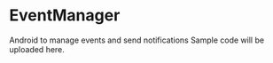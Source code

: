 EventManager
============

Android to manage events and send notifications
Sample code will be uploaded here.
